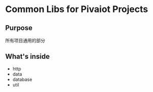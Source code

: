 # Common Libs for Pivaiot Projects

## Purpose

所有项目通用的部分

## What's inside

* http
* data
* database
* util

